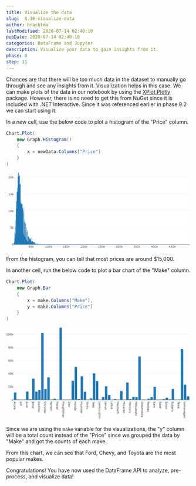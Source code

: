 ```yaml
---
title: Visualize the data
slug:  8.10-visualize-data
author: brachtma
lastModified: 2020-07-14 02:40:10
pubDate: 2020-07-14 02:40:10
categories: DataFrame and Jupyter
description: Visualize your data to gain insights from it.
phase: 8
step: 11
---
```


Chances are that there will be too much data in the dataset to manually go through and see any insights from it. Visualization helps in this case. We can make plots of the data in our notebook by using the [XPlot.Plotly](https://www.nuget.org/packages/XPlot.Plotly) package. However, there is no need to get this from NuGet since it is included with .NET Interactive. Since it was referenced earlier in phase 9.2 we can start using it.

In a new cell, use the below code to plot a histogram of the "Price" column.

```csharp
Chart.Plot(
    new Graph.Histogram()
    {
        x = newData.Columns["Price"]
    }
)
```

![Price Histogram](./media/price-histogram.png)

From the histogram, you can tell that most prices are around $15,000.

In another cell, run the below code to plot a bar chart of the "Make" column.

```csharp
Chart.Plot(
    new Graph.Bar
    {
        x = make.Columns["Make"],
        y = make.Columns["Price"]
    }
)
```

![Make Bar Chart](./media/make-bar.png)

Since we are using the `make` variable for the visualizations, the "y" column will be a total count instead of the "Price" since we grouped the data by "Make" and got the counts of each make. 

From this chart, we can see that Ford, Chevy, and Toyota are the most popular makes.

Congratulations! You have now used the DataFrame API to analyze, pre-process, and visualize data!